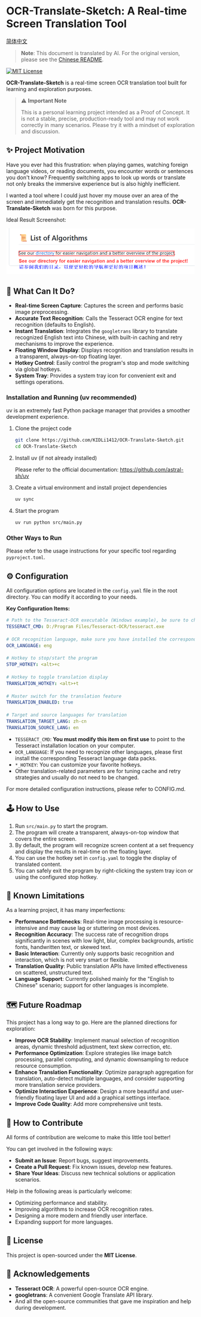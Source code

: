 # OCR-Translate-Sketch: A Real-time Screen Translation Tool

[简体中文](./README.zh.md)

> **Note**: This document is translated by AI. For the original version, please see the [Chinese README](./README.zh.md).

[![MIT License](https://img.shields.io/badge/License-MIT-green.svg)](https://github.com/KIDLi1412/OCR-Translate-Sketch/blob/master/LICENSE)

**OCR-Translate-Sketch** is a real-time screen OCR translation tool built for learning and exploration purposes.

> ⚠️ **Important Note**
>
> This is a personal learning project intended as a Proof of Concept. It is not a stable, precise, production-ready tool and may not work correctly in many scenarios. Please try it with a mindset of exploration and discussion.

## ✨ Project Motivation

Have you ever had this frustration: when playing games, watching foreign language videos, or reading documents, you encounter words or sentences you don't know? Frequently switching apps to look up words or translate not only breaks the immersive experience but is also highly inefficient.

I wanted a tool where I could just hover my mouse over an area of the screen and immediately get the recognition and translation results. **OCR-Translate-Sketch** was born for this purpose.

Ideal Result Screenshot:

![Demo PNG](docs/demo.png)

## 🚀 What Can It Do?

*   **Real-time Screen Capture**: Captures the screen and performs basic image preprocessing.
*   **Accurate Text Recognition**: Calls the Tesseract OCR engine for text recognition (defaults to English).
*   **Instant Translation**: Integrates the `googletrans` library to translate recognized English text into Chinese, with built-in caching and retry mechanisms to improve the experience.
*   **Floating Window Display**: Displays recognition and translation results in a transparent, always-on-top floating layer.
*   **Hotkey Control**: Easily control the program's stop and mode switching via global hotkeys.
*   **System Tray**: Provides a system tray icon for convenient exit and settings operations.

### Installation and Running (uv recommended)

uv is an extremely fast Python package manager that provides a smoother development experience.

1. Clone the project code
    ```bash
    git clone https://github.com/KIDLi1412/OCR-Translate-Sketch.git
    cd OCR-Translate-Sketch
    ```

2. Install uv (if not already installed)

    Please refer to the official documentation: https://github.com/astral-sh/uv

3. Create a virtual environment and install project dependencies
    ```bash
    uv sync
    ```
4. Start the program
    ```bash
    uv run python src/main.py
    ```

### Other Ways to Run
Please refer to the usage instructions for your specific tool regarding `pyproject.toml`.

## ⚙️ Configuration

All configuration options are located in the `config.yaml` file in the root directory. You can modify it according to your needs.

**Key Configuration Items:**

```yaml
# Path to the Tesseract-OCR executable (Windows example), be sure to change it to your actual installation path
TESSERACT_CMD: D:/Program Files/Tesseract-OCR/tesseract.exe

# OCR recognition language, make sure you have installed the corresponding Tesseract language pack
OCR_LANGUAGE: eng

# Hotkey to stop/start the program
STOP_HOTKEY: <alt>+c

# Hotkey to toggle translation display
TRANSLATION_HOTKEY: <alt>+t

# Master switch for the translation feature
TRANSLATION_ENABLED: true

# Target and source languages for translation
TRANSLATION_TARGET_LANG: zh-cn
TRANSLATION_SOURCE_LANG: en
```

*   `TESSERACT_CMD`: **You must modify this item on first use** to point to the Tesseract installation location on your computer.
*   `OCR_LANGUAGE`: If you need to recognize other languages, please first install the corresponding Tesseract language data packs.
*   `*_HOTKEY`: You can customize your favorite hotkeys.
*   Other translation-related parameters are for tuning cache and retry strategies and usually do not need to be changed.

For more detailed configuration instructions, please refer to CONFIG.md.

## 🕹️ How to Use

1.  Run `src/main.py` to start the program.
2.  The program will create a transparent, always-on-top window that covers the entire screen.
3.  By default, the program will recognize screen content at a set frequency and display the results in real-time on the floating layer.
4.  You can use the hotkey set in `config.yaml` to toggle the display of translated content.
5.  You can safely exit the program by right-clicking the system tray icon or using the configured stop hotkey.

## 🚧 Known Limitations

As a learning project, it has many imperfections:

*   **Performance Bottlenecks**: Real-time image processing is resource-intensive and may cause lag or stuttering on most devices.
*   **Recognition Accuracy**: The success rate of recognition drops significantly in scenes with low light, blur, complex backgrounds, artistic fonts, handwritten text, or skewed text.
*   **Basic Interaction**: Currently only supports basic recognition and interaction, which is not very smart or flexible.
*   **Translation Quality**: Public translation APIs have limited effectiveness on scattered, unstructured text.
*   **Language Support**: Currently polished mainly for the "English to Chinese" scenario; support for other languages is incomplete.

## 🗺️ Future Roadmap

This project has a long way to go. Here are the planned directions for exploration:

*   **Improve OCR Stability**: Implement manual selection of recognition areas, dynamic threshold adjustment, text skew correction, etc.
*   **Performance Optimization**: Explore strategies like image batch processing, parallel computing, and dynamic downsampling to reduce resource consumption.
*   **Enhance Translation Functionality**: Optimize paragraph aggregation for translation, auto-detect multiple languages, and consider supporting more translation service providers.
*   **Optimize Interaction Experience**: Design a more beautiful and user-friendly floating layer UI and add a graphical settings interface.
*   **Improve Code Quality**: Add more comprehensive unit tests.

## 🤝 How to Contribute

All forms of contribution are welcome to make this little tool better!

You can get involved in the following ways:

*   **Submit an Issue**: Report bugs, suggest improvements.
*   **Create a Pull Request**: Fix known issues, develop new features.
*   **Share Your Ideas**: Discuss new technical solutions or application scenarios.

Help in the following areas is particularly welcome:

*   Optimizing performance and stability.
*   Improving algorithms to increase OCR recognition rates.
*   Designing a more modern and friendly user interface.
*   Expanding support for more languages.

## 📜 License

This project is open-sourced under the **MIT License**.

## 🙏 Acknowledgements

*   **Tesseract OCR**: A powerful open-source OCR engine.
*   **googletrans**: A convenient Google Translate API library.
*   And all the open-source communities that gave me inspiration and help during development.
